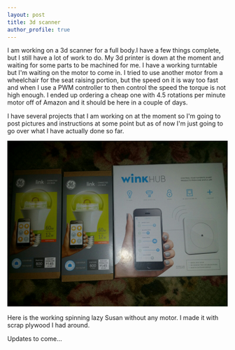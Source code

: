 ```yaml
--- 
layout: post 
title: 3d scanner
author_profile: true
---
```


I am working on a 3d scanner for a full body.I have a few things complete, but
I still have a lot of work to do. My 3d printer is down at the moment and
waiting for some parts to be machined for me. I have a working turntable but
I'm waiting on the motor to come in. I tried to use another motor from a
wheelchair for the seat raising portion, but the speed on it is way too fast
and when I use a PWM controller to then control the speed the torque is not
high enough. I ended up ordering a cheap one with 4.5 rotations per minute
motor off of Amazon and it should be here in a couple of days.

I have several projects that I am working on at the moment so I'm going to
post pictures and instructions at some point but as of now I'm just going to
go over what I have actually done so far.

![upload.jpeg](/img/upload.jpeg)

Here is the working spinning lazy Susan without any motor. I made it with
scrap plywood I had around.

Updates to come...

